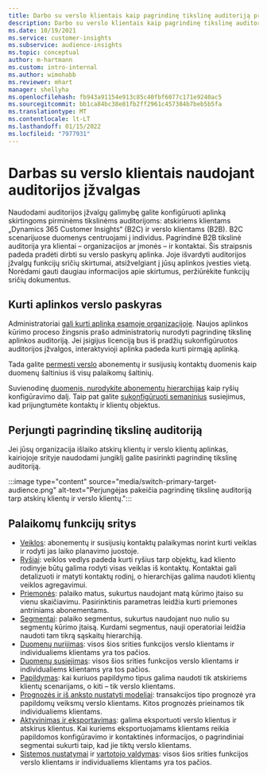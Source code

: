 ```yaml
---
title: Darbo su verslo klientais kaip pagrindinę tikslinę auditoriją pradžia
description: Darbo su verslo klientais kaip pagrindinę tikslinę auditoriją pradžia „Dynamics 365 Customer Insights“.
ms.date: 10/19/2021
ms.service: customer-insights
ms.subservice: audience-insights
ms.topic: conceptual
author: m-hartmann
ms.custom: intro-internal
ms.author: wimohabb
ms.reviewer: mhart
manager: shellyha
ms.openlocfilehash: fb943a91154e913c85c40fbf6077c171e9240ac5
ms.sourcegitcommit: bb1ca84bc38e81fb2ff2961c457384b7beb5b5fa
ms.translationtype: MT
ms.contentlocale: lt-LT
ms.lasthandoff: 01/15/2022
ms.locfileid: "7977931"
---
```

# <a name="work-with-business-accounts-in-audience-insights"></a>Darbas su verslo klientais naudojant auditorijos įžvalgas

Naudodami auditorijos įžvalgų galimybę galite konfigūruoti aplinką skirtingoms pirminėms tikslinėms auditorijoms: atskiriems klientams „Dynamics 365 Customer Insights“ (B2C) ir verslo klientams (B2B). B2C scenarijuose duomenys centruojami į individus. Pagrindinė B2B tikslinė auditorija yra klientai – organizacijos ar įmonės – ir kontaktai. Šis straipsnis padeda pradėti dirbti su verslo paskyrų aplinka. Joje išvardyti auditorijos įžvalgų funkcijų sričių skirtumai, atsižvelgiant į jūsų aplinkos įvesties vietą. Norėdami gauti daugiau informacijos apie skirtumus, peržiūrėkite funkcijų sričių dokumentus. 

## <a name="create-an-environment-for-business-accounts"></a>Kurti aplinkos verslo paskyras

Administratoriai [gali kurti aplinką esamoje organizacijoje](create-environment.md). Naujos aplinkos kūrimo proceso žingsnis prašo administratorių nurodyti pagrindinę tikslinę aplinkos auditoriją. Jei įsigijus licenciją bus iš pradžių sukonfigūruotos auditorijos įžvalgos, interaktyvioji aplinka padeda kurti pirmąją aplinką.

Tada galite [permesti verslo](data-sources.md) abonementų ir susijusių kontaktų duomenis kaip duomenų šaltinius iš visų palaikomų šaltinių.

Suvienodinę [duomenis, nurodykite abonementų hierarchijas](relationships.md#set-up-account-hierarchies) kaip ryšių konfigūravimo dalį. Taip pat galite [sukonfigūruoti semaninius](semantic-mappings.md) susiejimus, kad prijungtumėte kontaktų ir klientų objektus. 

## <a name="switch-between-primary-target-audience"></a>Perjungti pagrindinę tikslinę auditoriją

Jei jūsų organizacija išlaiko atskirų klientų ir verslo klientų aplinkas, kairiojoje srityje naudodami jungiklį galite pasirinkti pagrindinę tikslinę auditoriją.

:::image type="content" source="media/switch-primary-target-audience.png" alt-text="Perjungėjas pakeičia pagrindinę tikslinę auditoriją tarp atskirų klientų ir verslo klientų.":::

## <a name="supported-feature-areas"></a>Palaikomų funkcijų sritys

- [Veiklos](activities.md): abonementų ir susijusių kontaktų palaikymas norint kurti veiklas ir rodyti jas laiko planavimo juostoje.
- [Ryšiai](relationships.md): veiklos vedlys padeda kurti ryšius tarp objektų, kad kliento rodinyje būtų galima rodyti visas veiklas iš kontaktų. Kontaktai gali detalizuoti ir matyti kontaktų rodinį, o hierarchijas galima naudoti klientų veiklos agregavimui.
- [Priemonės](measures.md): palaiko matus, sukurtus naudojant matą kūrimo įtaiso su vienu skaičiavimu. Pasirinktinis parametras leidžia kurti priemones antriniams abonementams.
- [Segmentai](segments.md): palaiko segmentus, sukurtus naudojant nuo nulio su segmentų kūrimo įtaisą. Kurdami segmentus, nauji operatoriai leidžia naudoti tam tikrą sąskaitų hierarchiją.
- [Duomenų nurijimas](data-sources.md): visos šios srities funkcijos verslo klientams ir individualiems klientams yra tos pačios.
- [Duomenų susiejimas](data-unification.md): visos šios srities funkcijos verslo klientams ir individualiems klientams yra tos pačios.
- [Papildymas](enrichment-hub.md): kai kuriuos papildymo tipus galima naudoti tik atskiriems klientų scenarijams, o kiti – tik verslo klientams.
- [Prognozės ir iš anksto nustatyti modeliai](predictions-overview.md): transakcijos tipo prognozė yra papildomų veiksmų verslo klientams. Kitos prognozės prieinamos tik individualiems klientams.
- [Aktyvinimas ir eksportavimas](export-destinations.md): galima eksportuoti verslo klientus ir atskirus klientus. Kai kuriems eksportuojamams klientams reikia papildomos konfigūravimo ir kontaktinės informacijos, o pagrindiniai segmentai sukurti taip, kad jie tiktų verslo klientams.
- [Sistemos nustatymai](system.md) ir [vartotojo valdymas](permissions.md): visos šios srities funkcijos verslo klientams ir individualiems klientams yra tos pačios.

